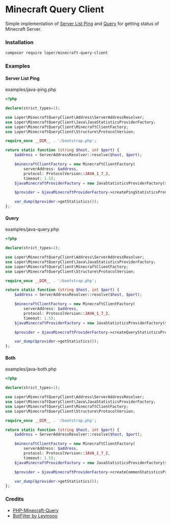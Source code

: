 
# Minecraft Query Client

Simple implementation of [Server List Ping](https://wiki.vg/Server_List_Ping) and [Query](https://wiki.vg/Query) for getting status of Minecraft Server.

### Installation

```bash
composer require loper/minecraft-query-client
```

### Examples

#### Server List Ping
examples/java-ping.php

```php
<?php

declare(strict_types=1);

use Loper\MinecraftQueryClient\Address\ServerAddressResolver;
use Loper\MinecraftQueryClient\Java\JavaStatisticsProviderFactory;
use Loper\MinecraftQueryClient\MinecraftClientFactory;
use Loper\MinecraftQueryClient\Structure\ProtocolVersion;

require_once __DIR__ . '/bootstrap.php';

return static function (string $host, int $port) {
    $address = ServerAddressResolver::resolve($host, $port);

    $minecraftClientFactory = new MinecraftClientFactory(
        serverAddress: $address,
        protocol: ProtocolVersion::JAVA_1_7_2,
        timeout: 1.5);
    $javaMinecraftProviderFactory = new JavaStatisticsProviderFactory($minecraftClientFactory);

    $provider = $javaMinecraftProviderFactory->createPingStatisticsProvider();

    var_dump($provider->getStatistics());
};
```

#### Query
examples/java-query.php

```php
<?php

declare(strict_types=1);

use Loper\MinecraftQueryClient\Address\ServerAddressResolver;
use Loper\MinecraftQueryClient\Java\JavaStatisticsProviderFactory;
use Loper\MinecraftQueryClient\MinecraftClientFactory;
use Loper\MinecraftQueryClient\Structure\ProtocolVersion;

require_once __DIR__ . '/bootstrap.php';

return static function (string $host, int $port) {
    $address = ServerAddressResolver::resolve($host, $port);

    $minecraftClientFactory = new MinecraftClientFactory(
        serverAddress: $address,
        protocol: ProtocolVersion::JAVA_1_7_2,
        timeout: 1.5);
    $javaMinecraftProviderFactory = new JavaStatisticsProviderFactory($minecraftClientFactory);

    $provider = $javaMinecraftProviderFactory->createQueryStatisticsProvider();

    var_dump($provider->getStatistics());
};
```

#### Both
examples/java-both.php

```php
<?php

declare(strict_types=1);

use Loper\MinecraftQueryClient\Address\ServerAddressResolver;
use Loper\MinecraftQueryClient\Java\JavaStatisticsProviderFactory;
use Loper\MinecraftQueryClient\MinecraftClientFactory;
use Loper\MinecraftQueryClient\Structure\ProtocolVersion;

require_once __DIR__ . '/bootstrap.php';

return static function (string $host, int $port) {
    $address = ServerAddressResolver::resolve($host, $port);

    $minecraftClientFactory = new MinecraftClientFactory(
        serverAddress: $address,
        protocol: ProtocolVersion::JAVA_1_7_2,
        timeout: 1.5);
    $javaMinecraftProviderFactory = new JavaStatisticsProviderFactory($minecraftClientFactory);

    $provider = $javaMinecraftProviderFactory->createCommonStatisticsProvider();

    var_dump($provider->getStatistics());
};
```

### Credits

- [PHP-Minecraft-Query](https://github.com/xPaw/PHP-Minecraft-Query)
- [BotFilter by Leymooo](https://github.com/Leymooo/BungeeCord)
